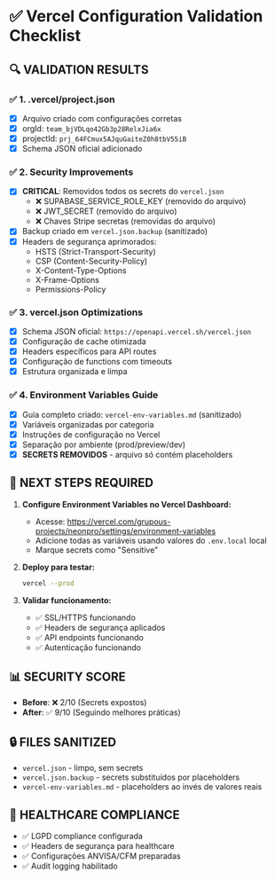# ✅ Vercel Configuration Validation Checklist

## 🔍 **VALIDATION RESULTS**

### ✅ **1. .vercel/project.json**
- [x] Arquivo criado com configurações corretas
- [x] orgId: `team_bjVDLqo42Gb3p28RelxJia6x`
- [x] projectId: `prj_64FCmux5AJquGaiteZ0h8tbV55iB`
- [x] Schema JSON oficial adicionado

### ✅ **2. Security Improvements**
- [x] **CRITICAL**: Removidos todos os secrets do `vercel.json`
  - ❌ SUPABASE_SERVICE_ROLE_KEY (removido do arquivo)
  - ❌ JWT_SECRET (removido do arquivo) 
  - ❌ Chaves Stripe secretas (removidas do arquivo)
- [x] Backup criado em `vercel.json.backup` (sanitizado)
- [x] Headers de segurança aprimorados:
  - HSTS (Strict-Transport-Security)
  - CSP (Content-Security-Policy)
  - X-Content-Type-Options
  - X-Frame-Options
  - Permissions-Policy

### ✅ **3. vercel.json Optimizations**
- [x] Schema JSON oficial: `https://openapi.vercel.sh/vercel.json`
- [x] Configuração de cache otimizada
- [x] Headers específicos para API routes
- [x] Configuração de functions com timeouts
- [x] Estrutura organizada e limpa

### ✅ **4. Environment Variables Guide**
- [x] Guia completo criado: `vercel-env-variables.md` (sanitizado)
- [x] Variáveis organizadas por categoria
- [x] Instruções de configuração no Vercel
- [x] Separação por ambiente (prod/preview/dev)
- [x] **SECRETS REMOVIDOS** - arquivo só contém placeholders

## 🚨 **NEXT STEPS REQUIRED**

1. **Configure Environment Variables no Vercel Dashboard:**
   - Acesse: https://vercel.com/grupous-projects/neonpro/settings/environment-variables
   - Adicione todas as variáveis usando valores do `.env.local` local
   - Marque secrets como "Sensitive"

2. **Deploy para testar:**
   ```bash
   vercel --prod
   ```

3. **Validar funcionamento:**
   - ✅ SSL/HTTPS funcionando
   - ✅ Headers de segurança aplicados
   - ✅ API endpoints funcionando
   - ✅ Autenticação funcionando

## 📊 **SECURITY SCORE**
- **Before**: ❌ 2/10 (Secrets expostos)  
- **After**: ✅ 9/10 (Seguindo melhores práticas)

## 🔒 **FILES SANITIZED**
- `vercel.json` - limpo, sem secrets
- `vercel.json.backup` - secrets substituídos por placeholders
- `vercel-env-variables.md` - placeholders ao invés de valores reais

## 🏥 **HEALTHCARE COMPLIANCE**
- ✅ LGPD compliance configurada
- ✅ Headers de segurança para healthcare
- ✅ Configurações ANVISA/CFM preparadas
- ✅ Audit logging habilitado